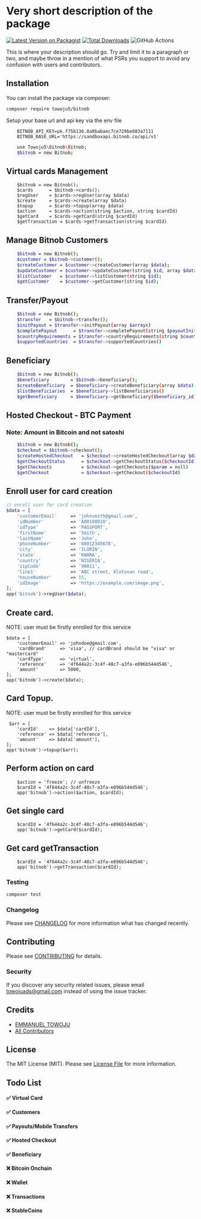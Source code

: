 # Very short description of the package

[![Latest Version on Packagist](https://img.shields.io/packagist/v/towoju5/bitnob.svg?style=flat-square)](https://packagist.org/packages/towoju5/bitnob)
[![Total Downloads](https://img.shields.io/packagist/dt/towoju5/bitnob.svg?style=flat-square)](https://packagist.org/packages/towoju5/bitnob)
![GitHub Actions](https://github.com/towoju5/bitnob/actions/workflows/main.yml/badge.svg)

This is where your description should go. Try and limit it to a paragraph or two, and maybe throw in a mention of what PSRs you support to avoid any confusion with users and contributors.

## Installation

You can install the package via composer:

```bash
composer require towoju5/bitnob
```

Setup your base url and api key via the env file
```env
    BITNOB_API_KEY=pk.f75b136.8a9babaec7ce729be883a7111
    BITNOB_BASE_URL='https://sandboxapi.bitnob.co/api/v1'
```

```bash
    use Towoju5\Bitnob\Bitnob;
    $bitnob = new Bitnob;
```


## Virtual cards Management
```
    $bitnob = new Bitnob();
    $cards      = $bitnob->cards();
    $regUser    = $cards->regUser(array $data)
    $create     = $cards->create(array $data)
    $topup      = $cards->topup(array $data)
    $action     = $cards->action(string $action, string $cardId)
    $getCard    = $cards->getCard(string $cardId)
    $getTransaction = $cards->getTransaction(string $cardId)
```



## Manage Bitnob Customers
```bash
    $bitnob = new Bitnob();
    $customer = $bitnob->customer();
    $createCustomer = $customer->createCustomer(array $data);
    $updateCustomer = $customer->updateCustomer(string $id, array $data);
    $listCustomer   = $customer->listCustomer(string $id);
    $getCustomer    = $customer->getCustomer(string $id);
```



## Transfer/Payout
```bash
    $bitnob = new Bitnob();
    $transfer   = $bitnob->transfer();
    $initPayout = $transfer->initPayout(array $arrays)
    $completePayout      = $transfer->completePayout(string $payoutInitId)
    $countryRequirements = $transfer->countryRequirements(string $country_code)
    $supportedCountries  = $transfer->supportedCountries()
```


## Beneficiary
```bash
    $bitnob = new Bitnob();
    $beneficiary        = $bitnob->beneficiary();
    $createBeneficiary  = $beneficiary->createBeneficiary(array $data)
    $listBeneficiaries  = $beneficiary->listBeneficiaries()
    $getBeneficiary     = $beneficiary->getBeneficiary($beneficiary_id)
```

## Hosted Checkout - BTC Payment
### Note:  Amount in Bitcoin and not satoshi
```bash
    $bitnob = new Bitnob();
    $checkout = $bitnob->checkout();
    $createHostedCheckout   = $checkout->createHostedCheckout(array $data)
    $getCheckoutStatus      = $checkout->getCheckoutStatus($checkoutId)
    $getCheckouts           = $checkout->getCheckouts($param = null)
    $getCheckout            = $checkout->getCheckout($checkoutId)
```


###
###
###
###
###
###
###



## Enroll user for card creation

```php
// enroll user for card creation
$data = [
    'customerEmail'     => 'johnsmith@gmail.com',
    'idNumber'          => 'A00100010',
    'idType'            => 'PASSPORT',
    'firstName'         => 'Smith',
    'lastName'          => 'John',
    'phoneNumber'       => '08012345678',
    'city'              => 'ILORIN',
    'state'             => 'KWARA',
    'country'           => 'NIGERIA',
    'zipCode'           => '90011',
    'line1'             => 'ABC street, klotovan road',
    'houseNumber'       => 15,
    'idImage'           => 'https://example.com/image.png',
];
app('bitnob')->regUser($data);
```
## Create card. 
NOTE: user must be firstly enrolled for this service
```
$data = [
    'customerEmail' => 'johndoe@gmail.com',
    'cardBrand'     => 'visa', // cardBrand should be "visa" or "mastercard"
    'cardType'      => 'virtual',
    'reference'     => '4f644a2c-3c4f-48c7-a3fa-e896b544d546',
    'amount'        => 5000,
];
app('bitnob')->create($data);
```

## Card Topup. 
NOTE: user must be firstly enrolled for this service
```
 $arr = [
    'cardId'    => $data['cardId'],
    'reference' => $data['reference'],
    'amount'    => $data['amount'],
];
app('bitnob')->topup($arr);
```

## Perform action on card 
```
    $action = 'freeze'; // unfreeze
    $cardId = '4f644a2c-3c4f-48c7-a3fa-e896b544d546';
    app('bitnob')->action($action, $cardId);
```

## Get single card 
```
    $cardId = '4f644a2c-3c4f-48c7-a3fa-e896b544d546';
    app('bitnob')->getCard($cardId);
```

## Get card getTransaction
```
    $cardId = '4f644a2c-3c4f-48c7-a3fa-e896b544d546';
    app('bitnob')->getTransaction($cardId);
```


### Testing

```bash
composer test
```

### Changelog

Please see [CHANGELOG](CHANGELOG.md) for more information what has changed recently.

## Contributing

Please see [CONTRIBUTING](CONTRIBUTING.md) for details.

### Security

If you discover any security related issues, please email towojuads@gmail.com instead of using the issue tracker.

## Credits

-   [EMMANUEL TOWOJU](https://github.com/towoju5)
-   [All Contributors](../../contributors)

## License

The MIT License (MIT). Please see [License File](LICENSE.md) for more information.

## Todo List

#### ✅ Virtual Card
#### ✅ Customers
#### ✅ Payouts/Mobile Transfers
#### ✅ Hosted Checkout
#### ✅ Beneficiary
#### ❌ Bitcoin Onchain
#### ❌ Wallet
#### ❌ Transactions
#### ❌ StableCoins